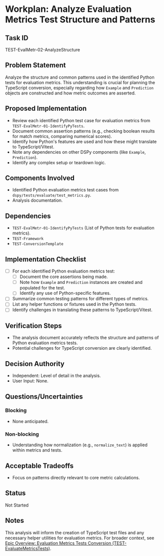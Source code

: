 # Workplan: Analyze Evaluation Metrics Test Structure and Patterns

## Task ID
TEST-EvalMetr-02-AnalyzeStructure

## Problem Statement
Analyze the structure and common patterns used in the identified Python tests for evaluation metrics. This understanding is crucial for planning the TypeScript conversion, especially regarding how `Example` and `Prediction` objects are constructed and how metric outcomes are asserted.

## Proposed Implementation
- Review each identified Python test case for evaluation metrics from `TEST-EvalMetr-01-IdentifyPyTests`.
- Document common assertion patterns (e.g., checking boolean results for match metrics, comparing numerical scores).
- Identify how Python's features are used and how these might translate to TypeScript/Vitest.
- Note any dependencies on other DSPy components (like `Example`, `Prediction`).
- Identify any complex setup or teardown logic.

## Components Involved
- Identified Python evaluation metrics test cases from `dspy/tests/evaluate/test_metrics.py`.
- Analysis documentation.

## Dependencies
- `TEST-EvalMetr-01-IdentifyPyTests` (List of Python tests for evaluation metrics).
- `TEST-Framework`
- `TEST-ConversionTemplate`

## Implementation Checklist
- [ ] For each identified Python evaluation metrics test:
    - [ ] Document the core assertions being made.
    - [ ] Note how `Example` and `Prediction` instances are created and populated for the test.
    - [ ] Identify any use of Python-specific features.
- [ ] Summarize common testing patterns for different types of metrics.
- [ ] List any helper functions or fixtures used in the Python tests.
- [ ] Identify challenges in translating these patterns to TypeScript/Vitest.

## Verification Steps
- The analysis document accurately reflects the structure and patterns of Python evaluation metrics tests.
- Potential challenges for TypeScript conversion are clearly identified.

## Decision Authority
- Independent: Level of detail in the analysis.
- User Input: None.

## Questions/Uncertainties
### Blocking
- None anticipated.
### Non-blocking
- Understanding how normalization (e.g., `normalize_text`) is applied within metrics and tests.

## Acceptable Tradeoffs
- Focus on patterns directly relevant to core metric calculations.

## Status
Not Started

## Notes
This analysis will inform the creation of TypeScript test files and any necessary helper utilities for evaluation metrics.
For broader context, see [Epic Overview: Evaluation Metrics Tests Conversion (TEST-EvaluateMetricsTests)](../../docs/planning/workplans/TEST-EvaluateMetricsTests.md).